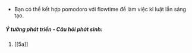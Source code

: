 - Bạn có thể kết hợp pomodoro với flowtime để làm việc kỉ luật lẫn sáng tạo.
##### Ý tưởng phát triển - Câu hỏi phát sinh:
1. [[5a]]